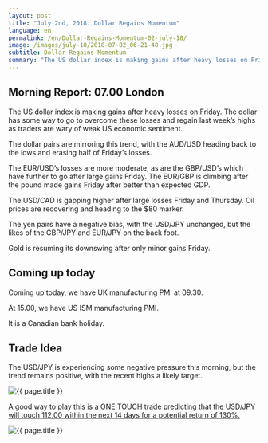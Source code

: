 ```yaml
---
layout: post
title: "July 2nd, 2018: Dollar Regains Momentum"
language: en
permalink: /en/Dollar-Regains-Momentum-02-july-18/
image: /images/july-18/2018-07-02_06-21-48.jpg
subtitle: Dollar Regains Momentum
summary: "The US dollar index is making gains after heavy losses on Friday. The dollar has some way to go to overcome these losses and regain last week’s highs as traders are wary of weak US economic sentiment"
---
```

## Morning Report: 07.00 London

The US dollar index is making gains after heavy losses on Friday. The dollar has some way to go to overcome these losses and regain last week’s highs as traders are wary of weak US economic sentiment. 

The dollar pairs are mirroring this trend, with the AUD/USD heading back to the lows and erasing half of Friday’s losses.

The EUR/USD’s losses are more moderate, as are the GBP/USD’s which have further to go after large gains Friday. The EUR/GBP is climbing after the pound made gains Friday after better than expected GDP. 

The USD/CAD is gapping higher after large losses Friday and Thursday. Oil prices are recovering and heading to the $80 marker. 

The yen pairs have a negative bias, with the USD/JPY unchanged, but the likes of the GBP/JPY and EUR/JPY on the back foot. 

Gold is resuming its downswing after only minor gains Friday. 

## Coming up today

Coming up today, we have UK manufacturing PMI at 09.30. 

At 15.00, we have US ISM manufacturing PMI. 

It is a Canadian bank holiday. 

## Trade Idea

The USD/JPY is experiencing some negative pressure this morning, but the trend remains positive, with the recent highs a likely target.

<img class="post-image" src="{{ site.url }}/images/july-18/2018-07-02_06-21-48.jpg" alt="{{ page.title }}" title="{{ page.title }}">

<a href="%LINK%%?currency=GBP&market=forex&underlying=frxUSDJPY&formname=touchnotouch&duration_amount=14&duration_units=d&amount=10&amount_type=stake&expiry_type=duration&barrier=112" target="_blank">A good way to play this is a ONE TOUCH trade predicting that the USD/JPY will touch 112.00 within the next 14 days for a potential return of 130%.</a>

<img class="post-image" src="{{ site.url }}/images/july-18/2018-07-02_06-22-25.jpg" alt="{{ page.title }}" title="{{ page.title }}">

